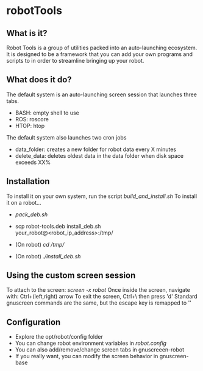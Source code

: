 # robotTools

## What is it?
Robot Tools is a group of utilities packed into an auto-launching ecosystem. It is designed to be a framework that you can add your own programs and scripts to in order to streamline bringing up your robot.

## What does it do?
The default system is an auto-launching screen session that launches three tabs.
  - BASH: empty shell to use
  - ROS: roscore
  - HTOP: htop
    
The default system also launches two cron jobs
  - data_folder: creates a new folder for robot data every X minutes
  - delete_data: deletes oldest data in the data folder when disk space exceeds XX%
  
## Installation
To install it on your own system, run the script _build_and_install.sh_
To install it on a robot...
  - _pack_deb.sh_
  - scp robot-tools.deb install_deb.sh your_robot@<robot_ip_address>:/tmp/
  
  - (On robot) _cd /tmp/_
  - (On robot) _./install_deb.sh_
  
## Using the custom screen session
To attach to the screen: _screen -x robot_
Once inside the screen, navigate with: Ctrl+(left,right) arrow
To exit the screen, Ctrl+\ then press 'd'
Standard gnuscreen commands are the same, but the escape key is remapped to '\'

## Configuration
- Explore the opt/robot/config folder
- You can change robot environment variables in _robot.config_
- You can also add/remove/change screen tabs in gnuscreeen-robot
- If you really want, you can modify the screen behavior in gnuscreen-base
